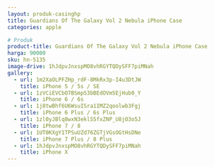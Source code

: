 ```yaml
---
layout: produk-casinghp
title: Guardians Of The Galaxy Vol 2 Nebula iPhone Case
categories: apple

# Produk
product-title: Guardians Of The Galaxy Vol 2 Nebula iPhone Case
harga: 90000
sku: hn-5135
image-drive: 1hJdpvJnxspMO8vhRGYTQDySFF7piMNah
gallery:
  - url: 1m2XaOLPFZHp_rdF-8MkRx3p-I4u3DtJW
    title: iPhone 5 / 5s / SE
  - url: 1zVCiEVCbO7BSmpS3bBEdOVm5EjHub0_Y
    title: iPhone 6 / 6s
  - url: 1j8twBhf6U6WsuISra1IMZ2qoolwb3Fgj
    title: iPhone 6 Plus / 6s Plus
  - url: 1zl0yJBlq8wxN3eklS5fxZNP_U8jO3o5J
    title: iPhone 7 / 8
  - url: 1UT0KXgY1TPSuUZd76ZGTjVGsOGtHsDNe
    title: iPhone 7 Plus / 8 Plus
  - url: 1hJdpvJnxspMO8vhRGYTQDySFF7piMNah
    title: iPhone X
---
```

